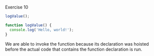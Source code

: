  Exercise 10

```js
logValue();

function logValue() {
  console.log('Hello, world!');
}
```

We are able to invoke the function because its declaration was hoisted before the actual code that contains the function declaration is run.
